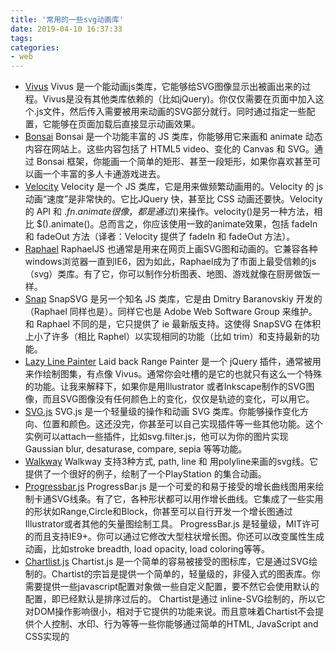 ```yaml
---
title: '常用的一些svg动画库'
date: 2019-04-10 16:37:33
tags:
categories: 
- web
---
```


- [Vivus](http://maxwellito.github.io/vivus/)
Vivus 是一个能动画js类库，它能够给SVG图像显示出被画出来的过程。Vivus是没有其他类库依赖的（比如jQuery)。你仅仅需要在页面中加入这个.js文件，然后传入需要被用来动画的SVG部分就行。同时通过指定一些配置，它能够在页面加载后直接显示动画效果。
- [Bonsai](http://bonsaijs.org/)
Bonsai 是一个功能丰富的 JS 类库，你能够用它来画和 animate 动态内容在网站上。这些内容包括了 HTML5 video、变化的 Canvas 和 SVG。通过 Bonsai 框架，你能画一个简单的矩形、甚至一段矩形，如果你喜欢甚至可以画一个丰富的多人卡通游戏进去。
- [Velocity](http://velocityjs.org/)
Velocity 是一个 JS 类库，它是用来做频繁动画用的。Velocity 的 js 动画“速度”是非常快的。它比JQuery 快，甚至比 CSS 动画还要快。Velocity 的 API 和 $.fn.animate 很像，都是通过$()来操作。velocity()是另一种方法，相比 $().animate()。总而言之，你应该使用一致的animate效果，包括 fadeIn 和 fadeOut 方法（译者：Velocity 提供了 fadeIn 和 fadeOut 方法）。
- [Raphael](http://dmitrybaranovskiy.github.io/raphael/)
RaphaelJS 也通常是用来在网页上画SVG图和动画的。它兼容各种windows浏览器一直到IE6，因为如此，Raphael成为了市面上最受信赖的js（svg）类库。有了它，你可以制作分析图表、地图、游戏就像在厨房做饭一样。
- [Snap](http://snapsvg.io/)
SnapSVG 是另一个知名 JS 类库，它是由 Dmitry Baranovskiy 开发的（Raphael 同样也是）。同样它也是 Adobe Web Software Group 来维护。和 Raphael 不同的是，它只提供了 ie 最新版支持。这使得 SnapSVG 在体积上小了许多（相比 Raphel）以实现相同的功能（比如 trim）和支持最新的功能。
- [Lazy Line Painter](http://lazylinepainter.info/)
Laid back Range Painter 是一个 jQuery 插件，通常被用来作绘制图集，有点像 Vivus。通常你会吐槽的是它的也就只有这么一个特殊的功能。让我来解释下，如果你是用Illustrator 或者Inkscape制作的SVG图像，而且SVG图像没有任何颜色上的变化，仅仅是轨迹的变化，可以用它。
- [SVG.js](https://github.com/svgdotjs)
SVG.js 是一个轻量级的操作和动画 SVG 类库。你能够操作变化方向、位置和颜色。这还没完，你甚至可以自己实现插件等一些其他功能。这个实例可以attach一些插件，比如svg.filter.js，他可以为你的图片实现 Gaussian blur, desaturase, compare, sepia 等等功能。
- [Walkway](https://github.com/ConnorAtherton/walkway)
Walkway 支持3种方式, path, line 和 用polyline来画的svg线。它提供了一个很好的例子，绘制了一个PlayStation 的集合动画。
- [Progressbar.js](http://kimmobrunfeldt.github.io/progressbar.js/)
ProgressBar.js 是一个可爱的和易于接受的增长曲线图用来绘制卡通SVG线条。有了它，各种形状都可以用作增长曲线。它集成了一些实用的形状如Range,Circle和Block，你甚至可以自行开发一个增长图通过Illustrator或者其他的矢量图绘制工具。 ProgressBar.js 是轻量级，MIT许可的而且支持IE9+。你可以通过它修改大型柱状增长图。你还可以改变属性生成动画，比如stroke breadth, load opacity, load coloring等等。
- [Chartlist.js](http://gionkunz.github.io/chartist-js/)
Chartist.js 是一个简单的容易被接受的图标库，它是通过SVG绘制的。Chartist的宗旨是提供一个简单的，轻量级的，非侵入式的图表库。你需要提供一些javascript配置对象做一些自定义配置，要不然它会使用默认的配置，即已经默认是排序过后的。 
Chartist是通过 inline-SVG绘制的，所以它对DOM操作影响很小，相对于它提供的功能来说。而且意味着Chartist不会提供个人控制、水印、行为等等一些你能够通过简单的HTML, JavaScript and CSS实现的
